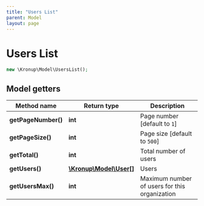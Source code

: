 ```yaml
---
title: "Users List"
parent: Model
layout: page
---
```


# Users List

```php
new \Kronup\Model\UsersList();
```

## Model getters

Method name | Return type | Description
------------ | ------------- | -------------
**getPageNumber()** | **int** | Page number   [default to `1`]
**getPageSize()** | **int** | Page size   [default to `500`]
**getTotal()** | **int** | Total number of users
**getUsers()** | [**\Kronup\Model\User[]**](../User) | Users
**getUsersMax()** | **int** | Maximum number of users for this organization

